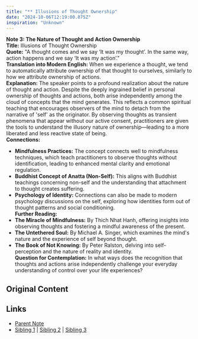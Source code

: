 ```yaml
---
title: "** Illusions of Thought Ownership"
date: "2024-10-06T12:19:00.875Z"
inspiration: "Unknown"
---
```


  
**Note 3: The Nature of Thought and Action Ownership**  
**Title:** Illusions of Thought Ownership  
**Quote:** "A thought comes and we say ‘It was my thought’. In the same way, action happens and we say ‘It was my action’."  
**Translation into Modern English:** When we experience a thought, we tend to automatically attribute ownership of that thought to ourselves, similarly to how we attribute ownership of actions.  
**Explanation:** The speaker points to a profound realization about the nature of thought and action. Despite the deeply ingrained belief in personal ownership of thoughts and actions, both arise independently among the cloud of concepts that the mind generates. This reflects a common spiritual teaching that encourages observers of the mind to detach from the narrative of 'self' as the originator. By observing thoughts as transient phenomena that appear without our active consent, practitioners are given the tools to understand the illusory nature of ownership—leading to a more liberated and less reactive state of being.  
**Connections:**  
- **Mindfulness Practices:** The concept connects well to mindfulness techniques, which teach practitioners to observe thoughts without identification, leading to enhanced mental clarity and emotional regulation.  
- **Buddhist Concept of Anatta (Non-Self):** This aligns with Buddhist teachings concerning non-self and the understanding that attachment to thought creates suffering.  
- **Psychology of Identity:** Connections can also be made to modern psychology discussions on the self, exploring how identities form out of thought patterns and social conditioning.  
**Further Reading:**  
- **The Miracle of Mindfulness:** By Thich Nhat Hanh, offering insights into observing thoughts and fostering a mindful awareness of the present.  
- **The Untethered Soul:** By Michael A. Singer, which examines the mind's nature and the experience of self beyond thought.  
- **The Book of Not Knowing:** By Peter Ralston, delving into self-perception and the nature of reality and identity.  
**Question for Contemplation:** In what ways does the recognition that thoughts and actions arise independently challenge your everyday understanding of control over your life experiences?  


## Original Content



## Links

- [Parent Note](/parent-note.md)
- [Sibling 1](/zettel1.md) | [Sibling 2](/zettel2.md) | [Sibling 3](/zettel3.md)
